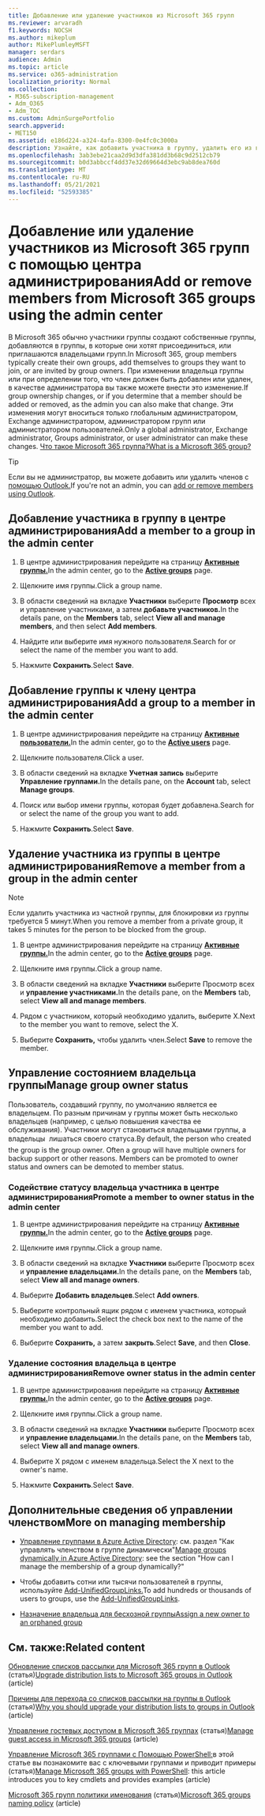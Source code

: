 ```yaml
---
title: Добавление или удаление участников из Microsoft 365 групп
ms.reviewer: arvaradh
f1.keywords: NOCSH
ms.author: mikeplum
author: MikePlumleyMSFT
manager: serdars
audience: Admin
ms.topic: article
ms.service: o365-administration
localization_priority: Normal
ms.collection:
- M365-subscription-management
- Adm_O365
- Adm_TOC
ms.custom: AdminSurgePortfolio
search.appverid:
- MET150
ms.assetid: e186d224-a324-4afa-8300-0e4fc0c3000a
description: Узнайте, как добавить участника в группу, удалить его из группы и управлять состоянием владельца группы в центре Microsoft 365 администратора.
ms.openlocfilehash: 3ab3ebe21caa2d9d3dfa381dd3b68c9d2512cb79
ms.sourcegitcommit: b0d3abbccf4dd37e32d69664d3ebc9ab8dea760d
ms.translationtype: MT
ms.contentlocale: ru-RU
ms.lasthandoff: 05/21/2021
ms.locfileid: "52593385"
---
```

# <a name="add-or-remove-members-from-microsoft-365-groups-using-the-admin-center"></a><span data-ttu-id="3ba02-103">Добавление или удаление участников из Microsoft 365 групп с помощью центра администрирования</span><span class="sxs-lookup"><span data-stu-id="3ba02-103">Add or remove members from Microsoft 365 groups using the admin center</span></span>

<span data-ttu-id="3ba02-104">В Microsoft 365 обычно участники группы создают собственные группы, добавляются в группы, в которые они хотят присоединиться, или приглашаются владельцами групп.</span><span class="sxs-lookup"><span data-stu-id="3ba02-104">In Microsoft 365, group members typically create their own groups, add themselves to groups they want to join, or are invited by group owners.</span></span> <span data-ttu-id="3ba02-105">При изменении владельца группы или при определении того, что член должен быть добавлен или удален, в качестве администратора вы также можете внести это изменение.</span><span class="sxs-lookup"><span data-stu-id="3ba02-105">If group ownership changes, or if you determine that a member should be added or removed, as the admin you can also make that change.</span></span> <span data-ttu-id="3ba02-106">Эти изменения могут вноситься только глобальным администратором, Exchange администратором, администратором групп или администратором пользователей.</span><span class="sxs-lookup"><span data-stu-id="3ba02-106">Only a global administrator, Exchange administrator, Groups administrator, or user administrator can make these changes.</span></span> [<span data-ttu-id="3ba02-107">Что такое Microsoft 365 группа?</span><span class="sxs-lookup"><span data-stu-id="3ba02-107">What is a Microsoft 365 group?</span></span>](https://support.microsoft.com/office/b565caa1-5c40-40ef-9915-60fdb2d97fa2)

> [!TIP]
> <span data-ttu-id="3ba02-108">Если вы не администратор, вы можете добавить или удалить членов с [помощью Outlook.](https://support.microsoft.com/office/3b650f4a-5c9b-4f94-a1bb-0cca4b1091de)</span><span class="sxs-lookup"><span data-stu-id="3ba02-108">If you're not an admin, you can [add or remove members using Outlook](https://support.microsoft.com/office/3b650f4a-5c9b-4f94-a1bb-0cca4b1091de).</span></span>
  
## <a name="add-a-member-to-a-group-in-the-admin-center"></a><span data-ttu-id="3ba02-109">Добавление участника в группу в центре администрирования</span><span class="sxs-lookup"><span data-stu-id="3ba02-109">Add a member to a group in the admin center</span></span>

1. <span data-ttu-id="3ba02-110">В центре администрирования перейдите на страницу [**Активные группы.**](https://admin.microsoft.com/Adminportal/Home?#/groups)</span><span class="sxs-lookup"><span data-stu-id="3ba02-110">In the admin center, go to the [**Active groups**](https://admin.microsoft.com/Adminportal/Home?#/groups) page.</span></span>  

2. <span data-ttu-id="3ba02-111">Щелкните имя группы.</span><span class="sxs-lookup"><span data-stu-id="3ba02-111">Click a group name.</span></span>

3. <span data-ttu-id="3ba02-112">В области сведений на вкладке **Участники** выберите **Просмотр** всех и управление участниками, а затем **добавьте участников.**</span><span class="sxs-lookup"><span data-stu-id="3ba02-112">In the details pane, on the **Members** tab, select **View all and manage members**, and then select **Add members**.</span></span>

4. <span data-ttu-id="3ba02-113">Найдите или выберите имя нужного пользователя.</span><span class="sxs-lookup"><span data-stu-id="3ba02-113">Search for or select the name of the member you want to add.</span></span>

5. <span data-ttu-id="3ba02-114">Нажмите **Сохранить**.</span><span class="sxs-lookup"><span data-stu-id="3ba02-114">Select **Save**.</span></span>

## <a name="add-a-group-to-a-member-in-the-admin-center"></a><span data-ttu-id="3ba02-115">Добавление группы к члену центра администрирования</span><span class="sxs-lookup"><span data-stu-id="3ba02-115">Add a group to a member in the admin center</span></span>

1. <span data-ttu-id="3ba02-116">В центре администрирования перейдите на страницу [**Активные пользователи.**](https://admin.microsoft.com/Adminportal/Home?#/users)</span><span class="sxs-lookup"><span data-stu-id="3ba02-116">In the admin center, go to the [**Active users**](https://admin.microsoft.com/Adminportal/Home?#/users) page.</span></span>  

2. <span data-ttu-id="3ba02-117">Щелкните пользователя.</span><span class="sxs-lookup"><span data-stu-id="3ba02-117">Click a user.</span></span>

3. <span data-ttu-id="3ba02-118">В области сведений на вкладке **Учетная запись** выберите **Управление группами.**</span><span class="sxs-lookup"><span data-stu-id="3ba02-118">In the details pane, on the **Account** tab, select **Manage groups**.</span></span>

4. <span data-ttu-id="3ba02-119">Поиск или выбор имени группы, которая будет добавлена.</span><span class="sxs-lookup"><span data-stu-id="3ba02-119">Search for or select the name of the group you want to add.</span></span>

5. <span data-ttu-id="3ba02-120">Нажмите **Сохранить**.</span><span class="sxs-lookup"><span data-stu-id="3ba02-120">Select **Save**.</span></span>

## <a name="remove-a-member-from-a-group-in-the-admin-center"></a><span data-ttu-id="3ba02-121">Удаление участника из группы в центре администрирования</span><span class="sxs-lookup"><span data-stu-id="3ba02-121">Remove a member from a group in the admin center</span></span>

> [!NOTE]
> <span data-ttu-id="3ba02-122">Если удалить участника из частной группы, для блокировки из группы требуется 5 минут.</span><span class="sxs-lookup"><span data-stu-id="3ba02-122">When you remove a member from a private group, it takes 5 minutes for the person to be blocked from the group.</span></span>

1. <span data-ttu-id="3ba02-123">В центре администрирования перейдите на страницу [**Активные группы.**](https://admin.microsoft.com/Adminportal/Home?#/groups)</span><span class="sxs-lookup"><span data-stu-id="3ba02-123">In the admin center, go to the [**Active groups**](https://admin.microsoft.com/Adminportal/Home?#/groups) page.</span></span>  

2. <span data-ttu-id="3ba02-124">Щелкните имя группы.</span><span class="sxs-lookup"><span data-stu-id="3ba02-124">Click a group name.</span></span>

3. <span data-ttu-id="3ba02-125">В области сведений на вкладке **Участники** выберите Просмотр всех и **управление участниками.**</span><span class="sxs-lookup"><span data-stu-id="3ba02-125">In the details pane, on the **Members** tab, select **View all and manage members**.</span></span>

4. <span data-ttu-id="3ba02-126">Рядом с участником, который необходимо удалить, выберите X.</span><span class="sxs-lookup"><span data-stu-id="3ba02-126">Next to the member you want to remove, select the X.</span></span>

5. <span data-ttu-id="3ba02-127">Выберите **Сохранить,** чтобы удалить член.</span><span class="sxs-lookup"><span data-stu-id="3ba02-127">Select **Save** to remove the member.</span></span>

## <a name="manage-group-owner-status"></a><span data-ttu-id="3ba02-128">Управление состоянием владельца группы</span><span class="sxs-lookup"><span data-stu-id="3ba02-128">Manage group owner status</span></span>

<span data-ttu-id="3ba02-p102">Пользователь, создавший группу, по умолчанию является ее владельцем. По разным причинам у группы может быть несколько владельцев (например, с целью повышения качества ее обслуживания). Участники могут становиться владельцами группы, а владельцы  лишаться своего статуса.</span><span class="sxs-lookup"><span data-stu-id="3ba02-p102">By default, the person who created the group is the group owner. Often a group will have multiple owners for backup support or other reasons. Members can be promoted to owner status and owners can be demoted to member status.</span></span>
  
### <a name="promote-a-member-to-owner-status-in-the-admin-center"></a><span data-ttu-id="3ba02-132">Содействие статусу владельца участника в центре администрирования</span><span class="sxs-lookup"><span data-stu-id="3ba02-132">Promote a member to owner status in the admin center</span></span>

1. <span data-ttu-id="3ba02-133">В центре администрирования перейдите на страницу [**Активные группы.**](https://admin.microsoft.com/Adminportal/Home?#/groups)</span><span class="sxs-lookup"><span data-stu-id="3ba02-133">In the admin center, go to the [**Active groups**](https://admin.microsoft.com/Adminportal/Home?#/groups) page.</span></span>  

2. <span data-ttu-id="3ba02-134">Щелкните имя группы.</span><span class="sxs-lookup"><span data-stu-id="3ba02-134">Click a group name.</span></span>

3. <span data-ttu-id="3ba02-135">В области сведений на вкладке **Участники** выберите Просмотр всех и **управление владельцами.**</span><span class="sxs-lookup"><span data-stu-id="3ba02-135">In the details pane, on the **Members** tab, select **View all and manage owners**.</span></span>

4. <span data-ttu-id="3ba02-136">Выберите **Добавить владельцев**.</span><span class="sxs-lookup"><span data-stu-id="3ba02-136">Select **Add owners**.</span></span>

5. <span data-ttu-id="3ba02-137">Выберите контрольный ящик рядом с именем участника, который необходимо добавить.</span><span class="sxs-lookup"><span data-stu-id="3ba02-137">Select the check box next to the name of the member you want to add.</span></span>

6. <span data-ttu-id="3ba02-138">Выберите **Сохранить,** а затем **закрыть**.</span><span class="sxs-lookup"><span data-stu-id="3ba02-138">Select **Save**, and then **Close**.</span></span>

### <a name="remove-owner-status-in-the-admin-center"></a><span data-ttu-id="3ba02-139">Удаление состояния владельца в центре администрирования</span><span class="sxs-lookup"><span data-stu-id="3ba02-139">Remove owner status in the admin center</span></span>

1. <span data-ttu-id="3ba02-140">В центре администрирования перейдите на страницу [**Активные группы.**](https://admin.microsoft.com/Adminportal/Home?#/groups)</span><span class="sxs-lookup"><span data-stu-id="3ba02-140">In the admin center, go to the [**Active groups**](https://admin.microsoft.com/Adminportal/Home?#/groups) page.</span></span>  

2. <span data-ttu-id="3ba02-141">Щелкните имя группы.</span><span class="sxs-lookup"><span data-stu-id="3ba02-141">Click a group name.</span></span>

3. <span data-ttu-id="3ba02-142">В области сведений на вкладке **Участники** выберите Просмотр всех и **управление владельцами.**</span><span class="sxs-lookup"><span data-stu-id="3ba02-142">In the details pane, on the **Members** tab, select **View all and manage owners**.</span></span>

4. <span data-ttu-id="3ba02-143">Выберите X рядом с именем владельца.</span><span class="sxs-lookup"><span data-stu-id="3ba02-143">Select the X next to the owner's name.</span></span>

5. <span data-ttu-id="3ba02-144">Нажмите **Сохранить**.</span><span class="sxs-lookup"><span data-stu-id="3ba02-144">Select **Save**.</span></span>

## <a name="more-on-managing-membership"></a><span data-ttu-id="3ba02-145">Дополнительные сведения об управлении членством</span><span class="sxs-lookup"><span data-stu-id="3ba02-145">More on managing membership</span></span>

- <span data-ttu-id="3ba02-146">[Управление группами в Azure Active Directory](/azure/active-directory/fundamentals/active-directory-groups-create-azure-portal): см. раздел "Как управлять членством в группе динамически"</span><span class="sxs-lookup"><span data-stu-id="3ba02-146">[Manage groups dynamically in Azure Active Directory](/azure/active-directory/fundamentals/active-directory-groups-create-azure-portal): see the section "How can I manage the membership of a group dynamically?"</span></span>

- <span data-ttu-id="3ba02-147">Чтобы добавить сотни или тысячи пользователей в группы, используйте [Add-UnifiedGroupLinks.](/powershell/module/exchange/add-unifiedgrouplinks)</span><span class="sxs-lookup"><span data-stu-id="3ba02-147">To add hundreds or thousands of users to groups, use the [Add-UnifiedGroupLinks](/powershell/module/exchange/add-unifiedgrouplinks).</span></span>

- [<span data-ttu-id="3ba02-148">Назначение владельца для бесхозной группы</span><span class="sxs-lookup"><span data-stu-id="3ba02-148">Assign a new owner to an orphaned group</span></span>](https://support.microsoft.com/office/86bb3db6-8857-45d1-95c8-f6d540e45732)

## <a name="related-content"></a><span data-ttu-id="3ba02-149">См. также:</span><span class="sxs-lookup"><span data-stu-id="3ba02-149">Related content</span></span>

<span data-ttu-id="3ba02-150">[Обновление списков рассылки для Microsoft 365 групп в Outlook](../manage/upgrade-distribution-lists.md) (статья)</span><span class="sxs-lookup"><span data-stu-id="3ba02-150">[Upgrade distribution lists to Microsoft 365 groups in Outlook](../manage/upgrade-distribution-lists.md) (article)</span></span>

<span data-ttu-id="3ba02-151">[Причины для перехода со списков рассылки на группы в Outlook](https://support.microsoft.com/office/7fb3d880-593b-4909-aafa-950dd50ce188) (статья)</span><span class="sxs-lookup"><span data-stu-id="3ba02-151">[Why you should upgrade your distribution lists to groups in Outlook](https://support.microsoft.com/office/7fb3d880-593b-4909-aafa-950dd50ce188) (article)</span></span>

<span data-ttu-id="3ba02-152">[Управление гостевых доступом в Microsoft 365 группах](manage-guest-access-in-groups.md) (статья)</span><span class="sxs-lookup"><span data-stu-id="3ba02-152">[Manage guest access in Microsoft 365 groups](manage-guest-access-in-groups.md) (article)</span></span>

<span data-ttu-id="3ba02-153">[Управление Microsoft 365 группами с Помощью PowerShell:](../../enterprise/manage-microsoft-365-groups-with-powershell.md)в этой статье вы познакомите вас с ключевыми группами и приводит примеры (статья)</span><span class="sxs-lookup"><span data-stu-id="3ba02-153">[Manage Microsoft 365 groups with PowerShell](../../enterprise/manage-microsoft-365-groups-with-powershell.md): this article introduces you to key cmdlets and provides examples (article)</span></span>

<span data-ttu-id="3ba02-154">[Microsoft 365 групп политики именования](../../solutions/groups-naming-policy.md) (статья)</span><span class="sxs-lookup"><span data-stu-id="3ba02-154">[Microsoft 365 groups naming policy](../../solutions/groups-naming-policy.md) (article)</span></span>